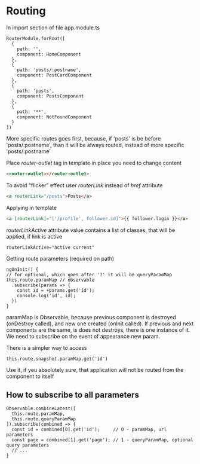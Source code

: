# Routing

In import section of file app.module.ts
```
RouterModule.forRoot([
  {
    path: '',
    component: HomeComponent
  },
  {
    path: 'posts/:postname',
    component: PostCardComponent
  },
  {
    path: 'posts',
    component: PostsComponent
  },
  {
    path: '**',
    component: NotFoundComponent
  }
])
```
More specific routes goes first, because, if 'posts' is be before 'posts/:postname', than it will be always routed, instead of more specific 'posts/:postname'  

Place _router-outlet_ tag in template in place you need to change content
```html
<router-outlet></router-outlet>
```

To avoid "flicker" effect user _routerLink_ instead of _href_ attribute
```html
<a routerLink="/posts">Posts</a>
```

Applying in template
```html
<a [routerLink]="['/profile', follower.id]">{{ follower.login }}</a>
```

_routerLinkActive_ attribute value contains a list of classes, that will be applied, if link is active
```
routerLinkActive="active current" 
```

Getting route parameters (required on path)
```
ngOnInit() {
// for optional, which goes after '?' it will be queryParamMap
this.route.paramMap // observable
  .subscribe(params => {
    const id = +params.get('id');
    console.log('id', id);
  })
}
```
paramMap is Observable, because previous component is destroyed (onDestroy called), and new one created (onInit called). If previous and next components are the same, is does not destroys, there is one instance of it.
We need to subscribe on the event of appearance new param.

There is a simpler way to access
```$xslt
this.route.snapshot.paramMap.get('id')
``` 
Use it, if you absolutely sure, that application will not be routed from the component to itself

## How to subscribe to all parameters

```
Observable.combineLatest([
  this.route.paramMap,
  this.route.queryParamMap
]).subscribe(combined => {
  const id = combined[0].get('id');     // 0 - paramMap, url parameters
  const page = combined[1].get('page'); // 1 - queryParamMap, optional query parameters
  // ...
}
```
